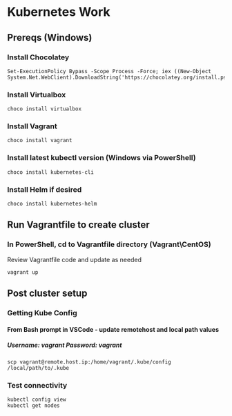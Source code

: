 # Kubernetes Work

## Prereqs (Windows)
### Install Chocolatey
```
Set-ExecutionPolicy Bypass -Scope Process -Force; iex ((New-Object System.Net.WebClient).DownloadString('https://chocolatey.org/install.ps1'))
```

### Install Virtualbox
```
choco install virtualbox
```

### Install Vagrant
```
choco install vagrant
```

### Install latest kubectl version (Windows via PowerShell)
```
choco install kubernetes-cli
```

### Install Helm if desired
```
choco install kubernetes-helm
```

## Run Vagrantfile to create cluster
### In PowerShell, cd to Vagrantfile directory (Vagrant\CentOS)
Review Vagrantfile code and update as needed
```
vagrant up
```

## Post cluster setup
### Getting Kube Config
#### From Bash prompt in VSCode - update remotehost and local path values
##### Username: vagrant     Password: vagrant
```
scp vagrant@remote.host.ip:/home/vagrant/.kube/config /local/path/to/.kube
```

### Test connectivity
```
kubectl config view
kubectl get nodes
```